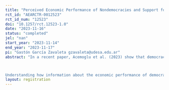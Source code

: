 ```yaml
---
title: "Perceived Economic Performance of Nondemocracies and Support for Democracy: Responses to Information from Different Sources."
rct_id: "AEARCTR-0012523"
rct_id_num: "12523"
doi: "10.1257/rct.12523-1.0"
date: "2023-11-16"
status: "completed"
jel: "nan"
start_year: "2023-11-14"
end_year: "2023-11-17"
pi: "Gastón García Zavaleta gzavaleta@udesa.edu.ar"
abstract: "In a recent paper, Acemoglu et al. (2023) show that democracies breed their own support, but only when they are successful along key dimensions, including economic growth, provision of public goods, limited inequality. With this background, recent decades present a somewhat puzzling combination of relative economic success with declining support for democracy at a global scale. However, there is no contradiction. One important consideration is that support for democracy is likely influenced by perceptions of economic success, which may or may not be accurate. Democracies today have to deal new patterns of political communication brought about by the spread of social media. Misinformation and echo chambers may break the link between economic success in democracies and support for democracy.

Understanding how information about the economic performance of democracies and autocracies shapes support for democracy is a key challenge for the present day, as the declining support for democracy is plausibly related to episodes of democratic backsliding and rise in right-wing populist movements. Information itself, and the medium through which it is delivered, may both be key for the formation of democratic attitudes. In this study, we propose a survey experiment with different information treatments to test how information on the performance of democracies and autocracies, coming from different sources, affect the beliefs about the economic performance of political regimes and to test how changes in these beliefs affect support for democracy."
layout: registration
---
```


